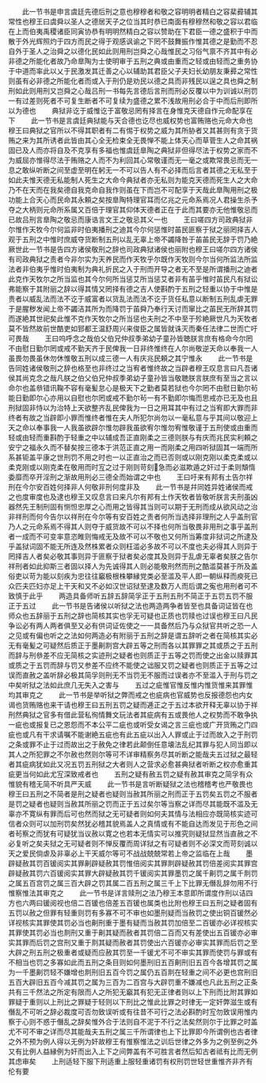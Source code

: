 <!-- { "loadSidebar": true } -->
　　此一节书是申言虞廷先德后刑之意也穆穆者和敬之容明明者精白之容棐彛辅其常性也穆王曰虞舜以圣人之德居天子之位当其时恭已南面有穆穆然和敬之容以君临在上而伯夷禹稷诸臣同寅协恭有明明然精白之容以赞助在下君臣一德之盛积于中而散于外光辉照灼于四方而民之得于观感讽谕之下罔不鼓舞振作惟其德之是勤而不忍自外于圣人之治舜之以德化民如此则用刑岂舜之心哉惟民之习俗气禀不齐其中有必非德之所能化者故乃命臯陶为士使明审于五刑之典或由重而之轻或由轻而之重务协于中道而率此以乂于民激发其迁善之心以辅助其君臣父子夫妇长幼朋友秉彛之常性则虽有必非德之所能化者而或入于刑仍是劝民以德之具而非残民以逞之具也舜之制刑如此则用刑又岂舜之心哉吕刑一书每先言德后言刑而刑必反覆以中为训诚以刑罚一有过差则死者不可复生断者不可复续为盛德之累不浅故用刑必合于中而后刑即所以为德也
　　典狱非讫于威惟讫于富敬忌罔有择言在身惟克天德自作元命配享在下
　　此一节书是言虞廷典狱能与天合德也讫尽也威权势也富贿赂也元命大命也穆王曰典狱之官所以不得其职者有二有惕于权势之威为其所胁者又其甚则有贪于货贿之来为其所诱者此皆由其心全无检束全无畏惮不能上体天心而草菅生人之命其祸固已及人而亦将自及不克享有多福也惟虞廷臯陶之典狱非但得尽法于权势之家而不为威屈亦惟得尽法于贿赂之人而不为利回其心常敬谨而无一毫之或欺常畏忌而无一息之敢纵听断之间至虚至明在躬无一不可以告人有不必择而后言者其德之无私至于如此夫惟天德无私能制人死生之大命今典狱者亦无私则为能克天德而死生人之大命乃不在天而在我矣德自我克命自我作则虽在下而岂不可配享于天哉此臯陶用刑之极功能上合天心而民命其永頼之矣按臯陶特理官耳而亿兆之元命系焉况人君操生杀予夺之大柄则元命所系属又百倍于理官其仰体天德者正在于此而其要亦无他惟敬忌而已故吕刑言臯陶之敬忌而康诰言文王之敬忌其义一也
　　王曰嗟四方司政典狱非尔惟作天牧今尔何监非时伯夷播刑之迪其今尔何惩惟时苖民匪察于狱之丽罔择吉人观于五刑之中惟时庶威夺货断制五刑以乱无辜上帝不蠲降咎于苖苖民无辞于罚乃絶厥世此一节书是告四方诸侯敬刑之辞也司政典狱诸侯也丽附也穆王曰嗟尔四方诸侯有司政典狱之责者今非尔实为天养民而作天牧乎尔既作天牧则今尔当何所监法所监法者非伯夷乎惟时伯夷制为典礼折民之入于刑而开导之者无不至是所谓播刑之迪者此克作天牧尔之所当监也其今尔何所当惩艾所当惩艾者非有苖乎惟时苖民凡有狱讼弗能察于其附丽之辞以得其情又罔择有德之吉人使斟酌于五刑之轻重以协于中惟是贵者以威乱法而法不讫于威富者以货乱法而法不讫于货任私意以断制五刑乱虐无罪于是腥秽发闻上帝不蠲洁其所为而降罚于苖舜乃奉行天讨而窜比之苖民无所辞其罚而遂絶其世祀矣此惟不克作天牧尔之所当惩也夫刑之不中至于殄絶厥世凡为天牧者莫不皆然故前世酷吏如郅都王温舒周兴来俊臣之属皆就诛灭而秦任法律二世而亡吁可畏哉
　　王曰呜呼念之哉伯父伯兄仲叔季弟幼子童孙皆聴朕言庶有格命今尔罔不由慰日勤尔罔或戒不勤天齐于民俾我一日非终惟终在人尔尚敬逆天命以奉我一人虽畏勿畏虽休勿休惟敬五刑以成三德一人有庆兆民頼之其宁惟永
　　此一节书是告同姓诸侯敬刑之辞也格至也非终过之当宥者惟终故之当辟者穆王叹息言曰凡吾诸侯其尚克念之哉凡朕之伯父伯兄仲叔季弟幼子童孙皆当敬聴朕言朕庶有至当之言以命尔也盖叅错讯鞠不容有毫髪怠心是极天下之勤者莫若狱也今尔罔不由慰日勤尔茍能日勤即尔心亦用以自慰也尔罔或戒不勤尔茍一有不勤即尔悔而思戒亦已无及也且刑狱固非恃以为治特上天欲整齐乱民俾我为一日之用耳其中有过之当宥即大罪而非终者有故之当辟即小罪而惟终者惟在夫人所犯尔尚勿以一毫私意与乎其间以敬迎上天之命以奉事我一人我虽欲辟尔惟勿辟我虽欲宥尔惟勿宥惟敬谨于五刑使或由重而轻或由轻而重斟酌于轻重之中以辅成吾正直刚柔之三德则朕与有庆而兆民实利頼之安宁之福永久而不替矣按三德本于洪范正直之用一而刚柔之用四听狱固其一端而所系甚钜盖平康之世刑罚不用之时也一以正直治之而已否则或以刚克刚以柔克柔或以柔克刚或以刚克柔在敬用而时宐之过于刚则苛刻急而必滋欺遁之奸过于柔则頽惰委靡而卒开淫刑之渐故用刑必三德全而始谓之中也
　　王曰吁来有邦有土告尔祥刑在今尔安百姓何择非人何敬非刑何度非及
　　此一节书是幷同姓异姓诸侯而戒之也度审度也及逮也穆王又叹息言曰来凡尔有邦有土作天牧者皆敬听朕言夫刑虽凶器然先王制刑固有恻怛忠厚之心而用之皆得其当则可以期于无刑而成从欲风动之治非祥刑而何今告尔以祥刑在今尔等有安百姓之责者何所当选择非理刑之人乎盖刑官乃人之元命系焉不得其人则夺于威货故不可以不择也何所当敬畏非用刑之事乎盖刑者一成而不可变率意恣睢则悔戒无及故不可以不敬也又何所当筹度非狱词之所逮及乎盖狱词固不能无所连及然株累者众则枉滥必多故不可以不度也夫必得其人则异于罔择吉人者矣必敬其事则异于匪察于狱者矣必度其及则异于乱虐无辜者矣朕之告尔祥刑者如此抑斯三者固以择人为先诚得其人则必能敬刑然而刑之酷滥莫甚于所及盖俗吏以苛为能以刻疾为忠往往竆极根株攀縁党类必至滥及平人即一朝纵释而瘐死已众匹夫匹妇亦足上干天和又不必如汉世诏狱至逮及数万人而后谓之寃也用刑者可不致慎于此乎
　　两造具备师听五辞五辞简孚正于五刑五刑不简正于五罚五罚不服正于五过
　　此一节书是告诸侯以听狱之法也两造两争者皆至也具备词证皆在也师众也五辞丽于五刑之辞也简核其实也孚无可疑也正质也罚赎也过误也穆王曰凡民争讼必有两人两者俱至又必有供词证佐使之一一具备然后乃与众狱官共听之恐一人之见或有偏也听之之法如何两造必有附丽于五刑之辞是谓五辞听之者在简核其实必无有毫髪之可疑然后质正于墨劓剕宫大辟五等之刑而各以其罪罪之其或质之于五刑而辞与刑叅差不应无简核之实迹刑之疑者也则质正于五等之罚而使之出金以赎罪其或质之于五罚而辞与罚又参差不应终不能使之诎服又罚之疑者也则质正于五等之过误而直赦之盖听辞必极其简孚则刑无不当罚无不服而过误者亦不至滥入于刑与罚之中矣听狱之法如此庶几无失入之害与
　　五过之疵惟官惟反惟内惟货惟来其罪惟均其审克之
　　此一节书是举听狱之弊而戒之也疵病也官威势也反报德怨也内女谒也货贿赂也来干请也穆王曰五刑五罚之疑而逓正之于五过本欲开释无辜以协于祥刑然典狱之官多有借此营私徇情舞文玩法者其疵病有五或畏他人之权势而不敢争执一疵也或报复已之恩怨而不本公平二疵也或听受女谒之言三疵也或广开货贿之门四疵也或凡有干求请嘱不能谢絶五疵也有此五疵以出入人罪或止于过而故入之于刑罚之条或罪不止于过而故出之于赦免之律若此颠倒任意壊法乱纪其罪与犯人同当即以其人之所犯罪之不尔赦也然则尔等可不详审精察务尽其听断之能哉夫五过狱之最轻者其疵病犹如此又况五罚五刑狱之大者则人之营求必愈甚典狱者听断之权亦愈重其疵更当何如此尤宐深致戒者也
　　五刑之疑有赦五罚之疑有赦其审克之简孚有众惟貌有稽无简不听具严天威
　　此一节书是言听断疑狱之法也稽稽考也严敬畏也穆王曰五刑之不简者是刑之疑者也疑则当赦其所丽之刑而正于五罚矣五罚之不服者是罚之疑者也疑则当赦其所丽之罚而正于五过矣尔等当察之详而尽其能既不滥及无辜亦不寛纵有罪而后可也然而狱之无可疑者则如何夫其情与法相应亦既简核实迹可信者众则可以加刑罚矣然犹必稽其貌焉盖人之真情或有不能自达而发见于形色之间者茍察之而犹有可疑犹当议赦以寛之也若本无情实可以推究则疑狱显然当直赦之不必复听之矣夫狱之无可疑者则不惮反覆而周详狱之有可疑者则不必深文而苛刻诚以天之爱民倘虐及非辜必上干天威尔等可不战战兢兢常若上帝之监临在上哉
　　墨辟疑赦其罚百锾阅实其罪劓辟疑赦其罚惟倍阅实其罪剕辟疑赦其罚倍差阅实其罪宫辟疑赦其罚六百锾阅实其罪大辟疑赦其罚千锾阅实其罪墨罚之属千劓罚之属千剕罚之属五百宫罚之属三百大辟之罚其属二百五刑之属三千上下比罪无僭乱辞勿用不行惟察惟法其审克之
　　此一节书是详言赎刑之法乃穆王本意即所谓度作刑以诘四方也六两曰锾阅视也倍二百锾也倍差五百锾也属类也比附也穆王曰五刑之疑者固有五罚以赦之但罪有轻重则罚有多寡不可不审也如墨刑疑而当赦罚之使出铜百锾然必详视核实其罪使其罚必当也劓刑重于墨有疑而当赦其罚加倍至二百锾亦必详视核实其罪使其罚必当也剕刑又重于劓其疑而赦者其罚倍二百而又有差使出五百锾亦必审实其罪而后罚之宫刑又重于剕其疑而赦者其罚使出六百锾亦必审实其罪而后罚之至大辟之刑五刑之极重者或疑而应赦其罚至一千锾尤不可不审实其罪而使罚与罪或有不相当也罚之多寡如此而五刑之条目则如何墨刑旧五百劓刑旧五百今各增其罚之属为一千墨劓罚轻不嫌增也剕刑旧五百今罚之属仍五百剕在轻重之间不必更也宫刑旧五百大辟旧五百今减其罚之属为三百为二百宫与大辟罚重不嫌减也凡此五刑之正条共有三千然法之所定有限而人之所犯无竆其有犯无正律者则以上下刑而比附其罪如罪疑于重则以上刑比之罪疑于轻则以下刑比之惟此比罪之时律无一定奸弊滋生或有僭乱不可听之辞必裁度可否勿致误听或有往昔不可行之法必斟酌时宐勿致误用惟内察于心则不惑于僭乱之辞矣惟外合于法则自不泥于不行之法矣然则尔于比罪之时盖尤不可不审之详而尽其能哉夫五刑之属三千所谓律也上下比罪即今所谓例也古者律之外不预为例人得以无例为奸故穆王有惟察惟法之训后世律之外多为之例至例之外又有比例人益縁例为奸而出入上下之间弊盖有不可胜言者然后知古者祗有比而无例其虑审矣
　　上刑适轻下服下刑适重上服轻重诸罚有权刑罚世轻世重惟齐非齐有伦有要
